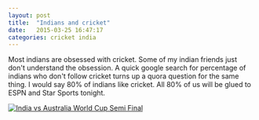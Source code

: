 ```yaml
---
layout: post
title:  "Indians and cricket"
date:   2015-03-25 16:47:17
categories: cricket india 
---
```

Most indians are obsessed with cricket. Some of my indian friends just don't understand the obsession. A quick google search for percentage of indians who don't follow cricket turns up a quora question for the same thing. I would say 80% of indians like cricket. All 80% of us will be glued to ESPN and Star Sports tonight.

[![India vs Australia World Cup Semi Final](https://lh3.googleusercontent.com/_joeFZvyRwpiAlFN9pjrqZeybRF4WhPMUzn00bNzNeEb_olJ8sMKdTAxhhDKagRL-igWRGShMutgHhhZjBr6bG4bf6lf4Gk-B1NSQVWr)](https://www.google.com/doodles/cricket-world-cup-2015-semifinals-2-australia-vs-india)


